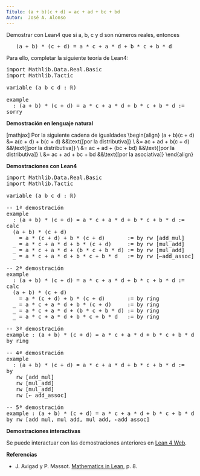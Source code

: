 ```yaml
---
Título: (a + b)(c + d) = ac + ad + bc + bd
Autor:  José A. Alonso
---
```


Demostrar con Lean4 que si a, b, c y d son números reales, entonces
<pre lang="text">
   (a + b) * (c + d) = a * c + a * d + b * c + b * d
</pre>

Para ello, completar la siguiente teoría de Lean4:

<pre lang="lean">
import Mathlib.Data.Real.Basic
import Mathlib.Tactic

variable (a b c d : ℝ)

example
  : (a + b) * (c + d) = a * c + a * d + b * c + b * d :=
sorry
</pre>
<!--more-->

<b>Demostración en lenguaje natural</b>

[mathjax]
Por la siguiente cadena de igualdades
\begin{align}
(a + b)(c + d)
&= a(c + d) + b(c + d)    &&\text{[por la distributiva]} \\
&= ac + ad + b(c + d)     &&\text{[por la distributiva]} \\
&= ac + ad + (bc + bd)    &&\text{[por la distributiva]} \\
&= ac + ad + bc + bd      &&\text{[por la asociativa]}
\end{align}

<b>Demostraciones con Lean4</b>

<pre lang="lean">
import Mathlib.Data.Real.Basic
import Mathlib.Tactic

variable (a b c d : ℝ)

-- 1ª demostración
example
  : (a + b) * (c + d) = a * c + a * d + b * c + b * d :=
calc
  (a + b) * (c + d)
    = a * (c + d) + b * (c + d)       := by rw [add_mul]
  _ = a * c + a * d + b * (c + d)     := by rw [mul_add]
  _ = a * c + a * d + (b * c + b * d) := by rw [mul_add]
  _ = a * c + a * d + b * c + b * d   := by rw [←add_assoc]

-- 2ª demostración
example
  : (a + b) * (c + d) = a * c + a * d + b * c + b * d :=
calc
  (a + b) * (c + d)
    = a * (c + d) + b * (c + d)       := by ring
  _ = a * c + a * d + b * (c + d)     := by ring
  _ = a * c + a * d + (b * c + b * d) := by ring
  _ = a * c + a * d + b * c + b * d   := by ring

-- 3ª demostración
example : (a + b) * (c + d) = a * c + a * d + b * c + b * d :=
by ring

-- 4ª demostración
example
  : (a + b) * (c + d) = a * c + a * d + b * c + b * d :=
by
   rw [add_mul]
   rw [mul_add]
   rw [mul_add]
   rw [← add_assoc]

-- 5ª demostración
example : (a + b) * (c + d) = a * c + a * d + b * c + b * d :=
by rw [add_mul, mul_add, mul_add, ←add_assoc]
</pre>

<b>Demostraciones interactivas</b>

Se puede interactuar con las demostraciones anteriores en <a href="https://lean.math.hhu.de/#url=https://raw.githubusercontent.com/jaalonso/Calculemus2/main/src/(a+b)(c+d)_eq_ac+ad+bc+bd.lean" rel="noopener noreferrer" target="_blank">Lean 4 Web</a>.

<b>Referencias</b>

<ul>
<li> J. Avigad y P. Massot. <a href="https://bit.ly/3U4UjBk">Mathematics in Lean</a>, p. 8.</li>
</ul>
